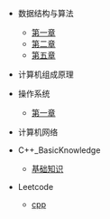 <!-- docs/_sidebar.md -->
- 数据结构与算法
  - [第一章](DataStructuresAndAlgorithms/Chapter_One.md)
  - [第二章](DataStructuresAndAlgorithms/Chapter_Two.md)
  - [第五章](DataStructuresAndAlgorithms/Chapter_Five.md)

- 计算机组成原理

- 操作系统
  - [第一章](OperatingSystem/Chapter_One.md)


- 计算机网络 
  
- C++_BasicKnowledge
  - [基础知识](C++_BasicKnowledge/Chapter_One.md)
  
- Leetcode
  - [cpp](/Leetcode/Leetcode_CPP.md)
